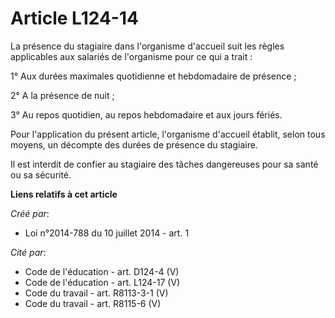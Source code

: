 # Article L124-14

La présence du stagiaire dans l'organisme d'accueil suit les règles applicables aux salariés de l'organisme pour ce qui a
trait : 

1° Aux durées maximales quotidienne et hebdomadaire de présence ; 

2° A la présence de nuit ; 

3° Au repos quotidien, au repos hebdomadaire et aux jours fériés. 

Pour l'application du présent article, l'organisme d'accueil établit, selon tous moyens, un décompte des durées de présence
du stagiaire. 

Il est interdit de confier au stagiaire des tâches dangereuses pour sa santé ou sa sécurité.

**Liens relatifs à cet article**

_Créé par_:

  - Loi n°2014-788 du 10 juillet 2014 - art. 1

_Cité par_:

  - Code de l'éducation - art. D124-4 (V)
  - Code de l'éducation - art. L124-17 (V)
  - Code du travail - art. R8113-3-1 (V)
  - Code du travail - art. R8115-6 (V)
